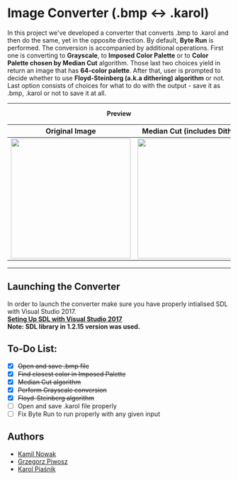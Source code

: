 # Image Converter (.bmp :left_right_arrow: .karol)

In this project we've developed a converter that converts .bmp to .karol and then do the same, yet in the opposite direction. By default, **Byte Run** is performed. The conversion is accompanied by additional operations. First one is converting to **Grayscale**, to **Imposed Color Palette** or to **Color Palette chosen by Median Cut** algorithm. Those last two choices yield in return an image that has **64-color palette**. After that, user is prompted to decide whether to use **Floyd-Steinberg (a.k.a dithering) algorithm** or not. Last option consists of choices for what to do with the output - save it as .bmp, .karol or not to save it at all.

___

<p align="center"><strong>Preview</strong></p>

| Original Image  | Median Cut (includes Dithering) | Grayscale (includes Dithering) |
|  :---:  |  :---:  |  :---: |
| <img src="https://i.imgur.com/AU9ncHI.jpg" width="270" /> | <img src="https://i.imgur.com/dwyz6MD.png" width="270" /> | <img src="https://i.imgur.com/XdVdOUu.png" width="270" /> |

___

## Launching the Converter

In order to launch the converter make sure you have properly intialised SDL with Visual Studio 2017.</br>
**[Seting Up SDL with Visual Studio 2017](https://www.wikihow.com/Set-Up-SDL-with-Visual-Studio-2017)**</br>
**Note: SDL library in 1.2.15 version was used.**

## To-Do List:
- [x] ~~Open and save .bmp file~~
- [x] ~~Find closest color in Imposed Palette~~
- [x] ~~Median Cut algorithm~~
- [x] ~~Perform Grayscale conversion~~
- [x] ~~Floyd-Steinberg algorithm~~
- [ ] Open and save .karol file properly
- [ ] Fix Byte Run to run properly with any given input

## Authors

* [Kamil Nowak](https://github.com/nowakkamil)
* [Grzegorz Piwosz](https://github.com/LaYatiX)
* [Karol Piaśnik](https://github.com/KarolPiasnik)
